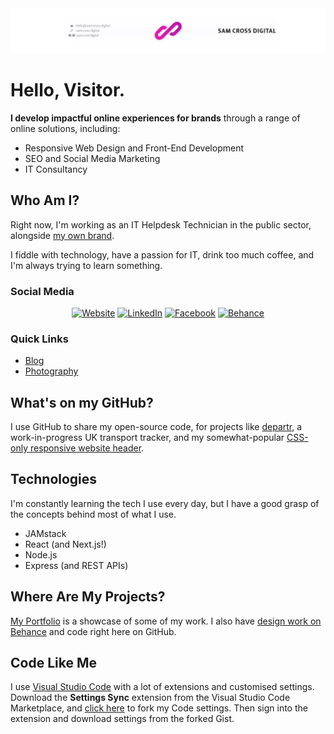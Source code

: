 <img src="https://github.com/sam-cross/sam-cross/blob/master/HeaderImg.png?raw=true" alt="Sam Cross Digital header" />

# Hello, Visitor.

**I develop impactful online experiences for brands** through a range of online solutions, including:

* Responsive Web Design and Front-End Development
* SEO and Social Media Marketing
* IT Consultancy

## Who Am I?

Right now, I'm working as an IT Helpdesk Technician in the public sector, alongside [my own brand](https://samcross.digital).

I fiddle with technology, have a passion for IT, drink too much coffee, and I'm always trying to learn something.

### Social Media

<p align="center">
  <a href="https://samcross.digital"><img alt="Website" src="https://img.shields.io/badge/🌐-Sam%20Cross%20Digital-magenta" /></a>
  <a href="https://linkedin.com/in/samcrossdigital"><img alt="LinkedIn" src="https://img.shields.io/badge/🤝-LinkedIn-blue" /></a>
  <a href="https://facebook.com/samcrossdigital"><img alt="Facebook" src="https://img.shields.io/badge/💬-Facebook-blue" /></a>
  <a href="https://be.net/samcross"><img alt="Behance" src="https://img.shields.io/badge/✏-Behance-black" /></a>
</p>

### Quick Links

* [Blog](https://samcross.digital/blog)
* [Photography](https://photo.samcross.digital/)

## What's on my GitHub?

I use GitHub to share my open-source code, for projects like [departr](https://github.com/sam-cross/departr), a work-in-progress UK transport tracker, and my somewhat-popular [CSS-only responsive website header](https://github.com/sam-cross/css-only-responsive-header).

## Technologies

I'm constantly learning the tech I use every day, but I have a good grasp of the concepts behind most of what I use.

-   JAMstack
-   React (and Next.js!)
-   Node.js
-   Express (and REST APIs)

## Where Are My Projects?

[My Portfolio](https://samcross.digital/portfolio) is a showcase of some of my work. I also have [design work on Behance](https://be.net/samcross) and code right here on GitHub.

## Code Like Me

I use [Visual Studio Code](https://code.visualstudio.com/) with a lot of extensions and customised settings. Download the **Settings Sync** extension from the Visual Studio Code Marketplace, and [click here](https://gist.github.com/sam-cross/02dea6d7b2155af712f03238c3eaf91f) to fork my Code settings. Then sign into the extension and download settings from the forked Gist.
